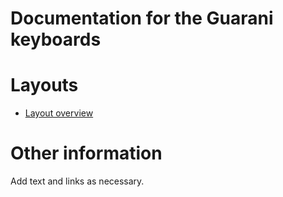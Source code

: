 # Documentation for the Guarani keyboards


# Layouts

-   [Layout overview](layout.html)

# Other information

Add text and links as necessary.
